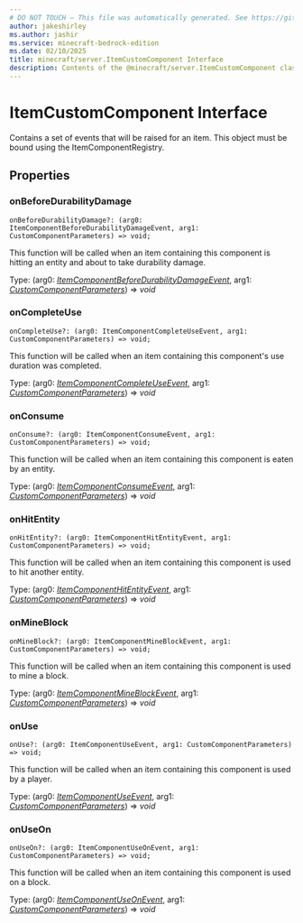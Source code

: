 ```yaml
---
# DO NOT TOUCH — This file was automatically generated. See https://github.com/mojang/minecraftapidocsgenerator to modify descriptions, examples, etc.
author: jakeshirley
ms.author: jashir
ms.service: minecraft-bedrock-edition
ms.date: 02/10/2025
title: minecraft/server.ItemCustomComponent Interface
description: Contents of the @minecraft/server.ItemCustomComponent class.
---
```

# ItemCustomComponent Interface

Contains a set of events that will be raised for an item. This object must be bound using the ItemComponentRegistry.

## Properties

### **onBeforeDurabilityDamage**
`onBeforeDurabilityDamage?: (arg0: ItemComponentBeforeDurabilityDamageEvent, arg1: CustomComponentParameters) => void;`

This function will be called when an item containing this component is hitting an entity and about to take durability damage.

Type: (arg0: [*ItemComponentBeforeDurabilityDamageEvent*](ItemComponentBeforeDurabilityDamageEvent.md), arg1: [*CustomComponentParameters*](CustomComponentParameters.md)) => *void*

### **onCompleteUse**
`onCompleteUse?: (arg0: ItemComponentCompleteUseEvent, arg1: CustomComponentParameters) => void;`

This function will be called when an item containing this component's use duration was completed.

Type: (arg0: [*ItemComponentCompleteUseEvent*](ItemComponentCompleteUseEvent.md), arg1: [*CustomComponentParameters*](CustomComponentParameters.md)) => *void*

### **onConsume**
`onConsume?: (arg0: ItemComponentConsumeEvent, arg1: CustomComponentParameters) => void;`

This function will be called when an item containing this component is eaten by an entity.

Type: (arg0: [*ItemComponentConsumeEvent*](ItemComponentConsumeEvent.md), arg1: [*CustomComponentParameters*](CustomComponentParameters.md)) => *void*

### **onHitEntity**
`onHitEntity?: (arg0: ItemComponentHitEntityEvent, arg1: CustomComponentParameters) => void;`

This function will be called when an item containing this component is used to hit another entity.

Type: (arg0: [*ItemComponentHitEntityEvent*](ItemComponentHitEntityEvent.md), arg1: [*CustomComponentParameters*](CustomComponentParameters.md)) => *void*

### **onMineBlock**
`onMineBlock?: (arg0: ItemComponentMineBlockEvent, arg1: CustomComponentParameters) => void;`

This function will be called when an item containing this component is used to mine a block.

Type: (arg0: [*ItemComponentMineBlockEvent*](ItemComponentMineBlockEvent.md), arg1: [*CustomComponentParameters*](CustomComponentParameters.md)) => *void*

### **onUse**
`onUse?: (arg0: ItemComponentUseEvent, arg1: CustomComponentParameters) => void;`

This function will be called when an item containing this component is used by a player.

Type: (arg0: [*ItemComponentUseEvent*](ItemComponentUseEvent.md), arg1: [*CustomComponentParameters*](CustomComponentParameters.md)) => *void*

### **onUseOn**
`onUseOn?: (arg0: ItemComponentUseOnEvent, arg1: CustomComponentParameters) => void;`

This function will be called when an item containing this component is used on a block.

Type: (arg0: [*ItemComponentUseOnEvent*](ItemComponentUseOnEvent.md), arg1: [*CustomComponentParameters*](CustomComponentParameters.md)) => *void*
